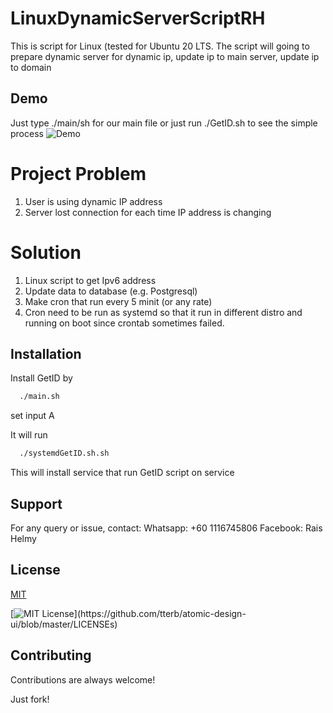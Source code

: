 # LinuxDynamicServerScriptRH
This is script for Linux (tested for Ubuntu 20 LTS. The script will going to prepare dynamic server for dynamic ip, update ip to main server, update ip to domain

## Demo

Just type ./main/sh for our main file or just run ./GetID.sh to see the simple process
![Demo](link)

# Project Problem

1. User is using dynamic IP address
2. Server lost connection for each time IP address is changing

# Solution
1. Linux script to get Ipv6 address 
2. Update data to database (e.g. Postgresql)
3. Make cron that run every 5 minit (or any rate)
4. Cron need to be run as systemd so that it run in different distro and running on boot since crontab sometimes failed.

## Installation

Install GetID by

```bash
  ./main.sh
```
set input A

It will run 

```bash
  ./systemdGetID.sh.sh
```

This will install service that run GetID script on service

## Support

For any query or issue, contact:
Whatsapp: +60 1116745806
Facebook: Rais Helmy


## License

[MIT](https://choosealicense.com/licenses/mit/)



[![MIT License](https://img.shields.io/apm/l/atomic-design-ui.svg?)](https://github.com/tterb/atomic-design-ui/blob/master/LICENSEs)

## Contributing

Contributions are always welcome!

Just fork!

